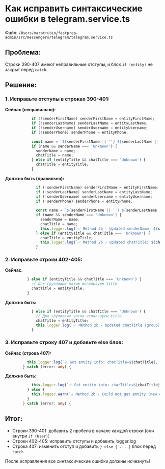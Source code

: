 # Как исправить синтаксические ошибки в telegram.service.ts

Файл: `/Users/maratrubin/fastprep-admin/src/messengers/telegram/telegram.service.ts`

## Проблема:
Строки 390-407 имеют неправильные отступы, и блок `if (entity)` не закрыт перед `catch`.

## Решение:

### 1. Исправьте отступы в строках 390-401:

**Сейчас (неправильно):**
```typescript
            if (!senderFirstName) senderFirstName = entityFirstName;
            if (!senderLastName) senderLastName = entityLastName;
            if (!senderUsername) senderUsername = entityUsername;
            if (!senderPhone) senderPhone = entityPhone;
            
            const name = `${senderFirstName || ''} ${senderLastName || ''}`.trim() || entityUsername || entityPhone;
            if (name && senderName === 'Unknown') {
              senderName = name;
              chatTitle = name;
            } else if (entityTitle && chatTitle === 'Unknown') {
              chatTitle = entityTitle;
            }
```

**Должно быть (правильно):**
```typescript
              if (!senderFirstName) senderFirstName = entityFirstName;
              if (!senderLastName) senderLastName = entityLastName;
              if (!senderUsername) senderUsername = entityUsername;
              if (!senderPhone) senderPhone = entityPhone;
              
              const name = `${senderFirstName || ''} ${senderLastName || ''}`.trim() || entityUsername || entityPhone;
              if (name && senderName === 'Unknown') {
                senderName = name;
                chatTitle = name;
                this.logger.log(`✅ Method 2b - Updated senderName: ${senderName}, chatTitle: ${chatTitle}`);
              } else if (entityTitle && chatTitle === 'Unknown') {
                chatTitle = entityTitle;
                this.logger.log(`✅ Method 2b - Updated chatTitle: ${chatTitle}`);
              }
```

### 2. Исправьте строки 402-405:

**Сейчас:**
```typescript
          } else if (entityTitle && chatTitle === 'Unknown') {
            // Для групповых чатов используем title
            chatTitle = entityTitle;
          }
```

**Должно быть:**
```typescript
            } else if (entityTitle && chatTitle === 'Unknown') {
              // Для групповых чатов используем title
              chatTitle = entityTitle;
              this.logger.log(`✅ Method 2b - Updated chatTitle (group): ${chatTitle}`);
            }
```

### 3. Исправьте строку 407 и добавьте else блок:

**Сейчас (строка 407):**
```typescript
          this.logger.log(`✅ Got entity info: chatTitle=${chatTitle}, senderName=${senderName}`);
        } catch (error: any) {
```

**Должно быть:**
```typescript
            this.logger.log(`✅ Got entity info: chatTitle=${chatTitle}, senderName=${senderName}`);
          } else {
            this.logger.warn(`⚠️ Method 2b - Could not get entity (new chat or access denied)`);
          }
        } catch (error: any) {
```

## Итог:
- Строки 390-401: добавить 2 пробела в начале каждой строки (они внутри `if (User)`)
- Строки 402-405: исправить отступы и добавить logger.log
- Строка 407: изменить отступ и добавить `} else { ... }` блок перед `catch`

После исправления все синтаксические ошибки должны исчезнуть!

